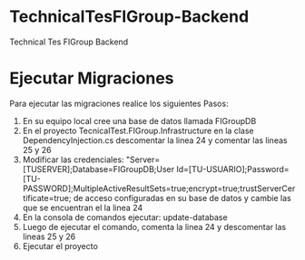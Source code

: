 # TechnicalTesFIGroup-Backend
Technical Tes FIGroup Backend

# Ejecutar Migraciones
Para ejecutar las migraciones realice los siguientes Pasos:
1. En su equipo local cree una base de datos llamada FIGroupDB
2. En el proyecto TecnicalTest.FIGroup.Infrastructure en la clase DependencyInjection.cs descomentar la linea 24 y comentar las lineas 25 y 26
3. Modificar las credenciales: "Server=[TUSERVER];Database=FIGroupDB;User Id=[TU-USUARIO];Password=[TU-PASSWORD];MultipleActiveResultSets=true;encrypt=true;trustServerCertificate=true; de acceso configuradas en su base de datos y cambie las que se encuentran el la linea 24
4. En la consola de comandos ejecutar: update-database
5. Luego de ejecutar el comando, comenta la linea 24 y descomentar las lineas 25 y 26
6. Ejecutar el proyecto

